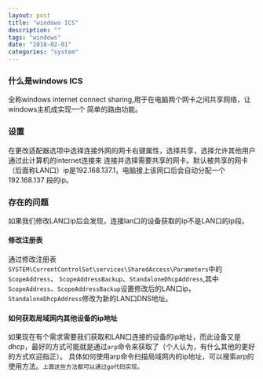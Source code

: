 ```yaml
---
layout: post
title: "windows ICS"
description: ""
tags: "windows"
date: "2018-02-01"
categories: "system"
--- 
```


### 什么是windows ICS  

全称windows internet connect sharing,用于在电脑两个网卡之间共享网络，让windows主机成实现一个
简单的路由功能。

<!--more-->

### 设置  

在更改适配器选项中选择连接外网的网卡右键属性，选择共享，选择允许其他用户通过此计算机的internet连接来
连接并选择需要共享的网卡。默认被共享的网卡（后面称LAN口）ip是192.168.137.1，电脑接上该网口后会自动分配一个192.168.137
段的ip。

### 存在的问题  

如果我们修改LAN口ip后会发现，连接lan口的设备获取的ip不是LAN口的ip段。

#### 修改注册表  
    
通过修改注册表`SYSTEM\CurrentControlSet\services\SharedAccess\Parameters`中的`ScopeAddress`、
`ScopeAddressBackup`、`StandaloneDhcpAddress`,其中`ScopeAddress`、`ScopeAddressBackup`设置修改后的LAN口ip，
`StandaloneDhcpAddress`修改为新的LAN口DNS地址。

#### 如何获取局域网内其他设备的ip地址  

如果现在有个需求需要我们获取和LAN口连接的设备的ip地址，而此设备又是dhcp，最好的方式可能就是通过`arp`命令来获取了（个人认为，有什么其他的更好的方式欢迎指正）。
具体如何使用arp命令扫描局域网内的ip地址，可以搜索arp的使用方法。`上面这些方法都可以通过go代码实现。`
